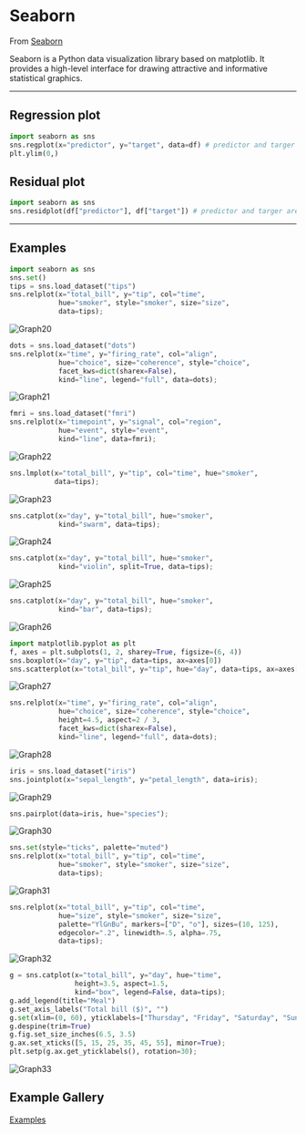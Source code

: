 # Seaborn

From <a href="https://seaborn.pydata.org/" target="_blank">Seaborn</a>

Seaborn is a Python data visualization library based on matplotlib. It provides a high-level interface for drawing attractive and informative statistical graphics.

---

## Regression plot

```python
import seaborn as sns
sns.regplot(x="predictor", y="target", data=df) # predictor and targer are pandas column names
plt.ylim(0,)
```

## Residual plot

```python
import seaborn as sns
sns.residplot(df["predictor"], df["target"]) # predictor and targer are pandas column names
```

---

## Examples

```python
import seaborn as sns
sns.set()
tips = sns.load_dataset("tips")
sns.relplot(x="total_bill", y="tip", col="time",
            hue="smoker", style="smoker", size="size",
            data=tips);
```
![Graph20](https://raw.githubusercontent.com/rodoliva/Python-Studies/master/Data%20Science/MathPlot/Seaborn/graph20.png)

```python
dots = sns.load_dataset("dots")
sns.relplot(x="time", y="firing_rate", col="align",
            hue="choice", size="coherence", style="choice",
            facet_kws=dict(sharex=False),
            kind="line", legend="full", data=dots);
```
![Graph21](https://raw.githubusercontent.com/rodoliva/Python-Studies/master/Data%20Science/MathPlot/Seaborn/graph21.png)

```python
fmri = sns.load_dataset("fmri")
sns.relplot(x="timepoint", y="signal", col="region",
            hue="event", style="event",
            kind="line", data=fmri);
```
![Graph22](https://raw.githubusercontent.com/rodoliva/Python-Studies/master/Data%20Science/MathPlot/Seaborn/graph22.png)

```python
sns.lmplot(x="total_bill", y="tip", col="time", hue="smoker",
           data=tips);
```
![Graph23](https://raw.githubusercontent.com/rodoliva/Python-Studies/master/Data%20Science/MathPlot/Seaborn/graph23.png)

```python
sns.catplot(x="day", y="total_bill", hue="smoker",
            kind="swarm", data=tips);
```
![Graph24](https://raw.githubusercontent.com/rodoliva/Python-Studies/master/Data%20Science/MathPlot/Seaborn/graph24.png)

```python
sns.catplot(x="day", y="total_bill", hue="smoker",
            kind="violin", split=True, data=tips);
```
![Graph25](https://raw.githubusercontent.com/rodoliva/Python-Studies/master/Data%20Science/MathPlot/Seaborn/graph25.png)

```python
sns.catplot(x="day", y="total_bill", hue="smoker",
            kind="bar", data=tips);
```
![Graph26](https://raw.githubusercontent.com/rodoliva/Python-Studies/master/Data%20Science/MathPlot/Seaborn/graph26.png)

```python
import matplotlib.pyplot as plt
f, axes = plt.subplots(1, 2, sharey=True, figsize=(6, 4))
sns.boxplot(x="day", y="tip", data=tips, ax=axes[0])
sns.scatterplot(x="total_bill", y="tip", hue="day", data=tips, ax=axes[1]);
```
![Graph27](https://raw.githubusercontent.com/rodoliva/Python-Studies/master/Data%20Science/MathPlot/Seaborn/graph27.png)

```python
sns.relplot(x="time", y="firing_rate", col="align",
            hue="choice", size="coherence", style="choice",
            height=4.5, aspect=2 / 3,
            facet_kws=dict(sharex=False),
            kind="line", legend="full", data=dots);
```
![Graph28](https://raw.githubusercontent.com/rodoliva/Python-Studies/master/Data%20Science/MathPlot/Seaborn/graph28.png)

```python
iris = sns.load_dataset("iris")
sns.jointplot(x="sepal_length", y="petal_length", data=iris);
```
![Graph29](https://raw.githubusercontent.com/rodoliva/Python-Studies/master/Data%20Science/MathPlot/Seaborn/graph29.png)

```python
sns.pairplot(data=iris, hue="species");
```
![Graph30](https://raw.githubusercontent.com/rodoliva/Python-Studies/master/Data%20Science/MathPlot/Seaborn/graph30.png)

```python
sns.set(style="ticks", palette="muted")
sns.relplot(x="total_bill", y="tip", col="time",
            hue="smoker", style="smoker", size="size",
            data=tips);
```
![Graph31](https://raw.githubusercontent.com/rodoliva/Python-Studies/master/Data%20Science/MathPlot/Seaborn/graph31.png)

```python
sns.relplot(x="total_bill", y="tip", col="time",
            hue="size", style="smoker", size="size",
            palette="YlGnBu", markers=["D", "o"], sizes=(10, 125),
            edgecolor=".2", linewidth=.5, alpha=.75,
            data=tips);
```
![Graph32](https://raw.githubusercontent.com/rodoliva/Python-Studies/master/Data%20Science/MathPlot/Seaborn/graph32.png)

```python
g = sns.catplot(x="total_bill", y="day", hue="time",
                height=3.5, aspect=1.5,
                kind="box", legend=False, data=tips);
g.add_legend(title="Meal")
g.set_axis_labels("Total bill ($)", "")
g.set(xlim=(0, 60), yticklabels=["Thursday", "Friday", "Saturday", "Sunday"])
g.despine(trim=True)
g.fig.set_size_inches(6.5, 3.5)
g.ax.set_xticks([5, 15, 25, 35, 45, 55], minor=True);
plt.setp(g.ax.get_yticklabels(), rotation=30);
```
![Graph33](https://raw.githubusercontent.com/rodoliva/Python-Studies/master/Data%20Science/MathPlot/Seaborn/graph33.png)


## Example Gallery

<a href="https://seaborn.pydata.org/examples/index.html">Examples</a>

